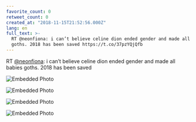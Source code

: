 ```yaml
---
favorite_count: 0
retweet_count: 0
created_at: "2018-11-15T21:52:56.000Z"
lang: en
full_text: >-
  RT @neonfiona: i can’t believe celine dion ended gender and made all babies
  goths. 2018 has been saved https://t.co/37pzYQjQfb
---
```


RT [@neonfiona](https://twitter.com/neonfiona): i can’t believe celine dion
ended gender and made all babies goths. 2018 has been saved

<div class="gallery gallery-4">

![Embedded Photo](https://twitter-media-coderbyheart.s3.eu-north-1.amazonaws.com/1063188125588078592-DsAOeJxU0AEKrZ8.jpg)

![Embedded Photo](https://twitter-media-coderbyheart.s3.eu-north-1.amazonaws.com/1063188125588078592-DsAOeJyU8AAXKC9.jpg)

![Embedded Photo](https://twitter-media-coderbyheart.s3.eu-north-1.amazonaws.com/1063188125588078592-DsAOeJxUcAAVIN2.jpg)

![Embedded Photo](https://twitter-media-coderbyheart.s3.eu-north-1.amazonaws.com/1063188125588078592-DsAOeJyU8AM5yA0.jpg)

</div>
